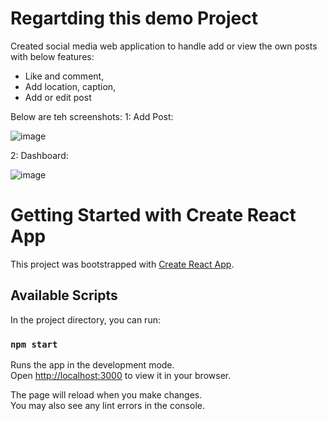 # Regartding this demo Project

Created social media web application to handle add or view the own posts with below features:
 -  Like and comment,
 -  Add location, caption,
 -  Add or edit post

Below are teh screenshots:
1: Add Post:

![image](https://github.com/murli-pillamari/instagram-v2/assets/70046894/2dd48df3-4b63-44d3-9ff6-c9159bf899f5)

2: Dashboard:

![image](https://github.com/murli-pillamari/instagram-v2/assets/70046894/272c04dc-7446-47e3-a191-077aae649ca9)


# Getting Started with Create React App

This project was bootstrapped with [Create React App](https://github.com/facebook/create-react-app).

## Available Scripts

In the project directory, you can run:

### `npm start`

Runs the app in the development mode.\
Open [http://localhost:3000](http://localhost:3000) to view it in your browser.

The page will reload when you make changes.\
You may also see any lint errors in the console.

